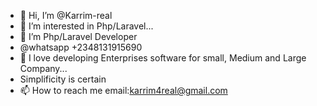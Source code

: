 - 👋 Hi, I’m @Karrim-real
- 👀 I’m interested in Php/Laravel...
- 🌱 I’m Php/Laravel Developer
- @whatsapp +2348131915690
- 💞️ I love developing Enterprises software for small, Medium and Large Company...
- Simplificity is certain
- 📫 How to reach me email:karrim4real@gmail.com

<!---
Karrim-real/Karrim-real is a ✨ special ✨ repository because its `README.md` (this file) appears on your GitHub profile.
You can click the Preview link to take a look at your changes.
--->
